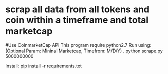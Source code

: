 # scrap all data from all tokens and coin within a timeframe and total marketcap

#Use CoinmarketCap API
This program require python2.7
Run using: (Optional Param: Mininal Marketcap, Timefrom: M/D/Y) . 
python scrape.py 5000000000

Install:
pip install -r requirements.txt